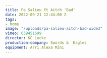 ```yaml
---
title: Pa Salieu ft Aitch 'Bad'
date: 2022-09-21 12:44:00 Z
tags:
- home
image: "/uploads/pa-salieu-aitch-bad-wide3"
vimeo: 639451699
director: KC Locke
production-company: Swords &  Eagles
equipment: Arri Alexa Mini
---
```


